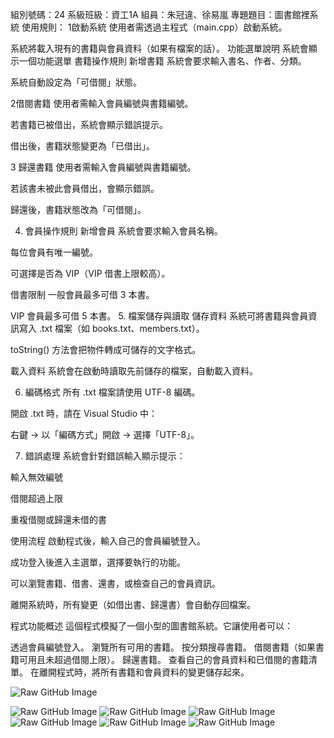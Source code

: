 組別號碼：24
系級班級：資工1A
組員：朱冠違、徐易嵐
專題題目：圖書館裡系統
使用規則： 
1啟動系統
使用者需透過主程式（main.cpp）啟動系統。

系統將載入現有的書籍與會員資料（如果有檔案的話）。
功能選單說明
系統會顯示一個功能選單
書籍操作規則
新增書籍
系統會要求輸入書名、作者、分類。

系統自動設定為「可借閱」狀態。

2借閱書籍
使用者需輸入會員編號與書籍編號。

若書籍已被借出，系統會顯示錯誤提示。

借出後，書籍狀態變更為「已借出」。

3 歸還書籍
使用者需輸入會員編號與書籍編號。

若該書未被此會員借出，會顯示錯誤。

歸還後，書籍狀態改為「可借閱」。

 4. 會員操作規則
 新增會員
系統會要求輸入會員名稱。

每位會員有唯一編號。

可選擇是否為 VIP（VIP 借書上限較高）。

 借書限制
一般會員最多可借 3 本書。

VIP 會員最多可借 5 本書。
 5. 檔案儲存與讀取
儲存資料
系統可將書籍與會員資訊寫入 .txt 檔案（如 books.txt、members.txt）。

toString() 方法會把物件轉成可儲存的文字格式。

載入資料
系統會在啟動時讀取先前儲存的檔案，自動載入資料。

6. 編碼格式
所有 .txt 檔案請使用 UTF-8 編碼。

開啟 .txt 時，請在 Visual Studio 中：

右鍵 → 以「編碼方式」開啟 → 選擇「UTF-8」。

7. 錯誤處理
系統會針對錯誤輸入顯示提示：

輸入無效編號

借閱超過上限

重複借閱或歸還未借的書


使用流程
啟動程式後，輸入自己的會員編號登入。

成功登入後進入主選單，選擇要執行的功能。

可以瀏覽書籍、借書、還書，或檢查自己的會員資訊。

離開系統時，所有變更（如借出書、歸還書）會自動存回檔案。


程式功能概述
這個程式模擬了一個小型的圖書館系統。它讓使用者可以：

透過會員編號登入。
瀏覽所有可用的書籍。
按分類搜尋書籍。
借閱書籍（如果書籍可用且未超過借閱上限）。
歸還書籍。
查看自己的會員資料和已借閱的書籍清單。
在離開程式時，將所有書籍和會員資料的變更儲存起來。


![Raw GitHub Image](/images/https://raw.githubusercontent.com/Ich1MarU719/-/refs/heads/master/photo/Screenshot%202025-06-11%20171359.png)


![Raw GitHub Image](/images/https://github.com/Ich1MarU719/-/blob/master/photo/Screenshot%202025-06-10%20230208.png)
![Raw GitHub Image](/images/https://github.com/Ich1MarU719/-/blob/master/photo/Screenshot%202025-06-10%20230234.png)
![Raw GitHub Image](/images/https://github.com/Ich1MarU719/-/blob/master/photo/Screenshot%202025-06-10%20230428.png)
![Raw GitHub Image](/images/https://github.com/Ich1MarU719/-/blob/master/photo/Screenshot%202025-06-10%20230515.png)
![Raw GitHub Image](/images/https://github.com/Ich1MarU719/-/blob/master/photo/Screenshot%202025-06-10%20230545.png)
![Raw GitHub Image](/images/https://github.com/Ich1MarU719/-/blob/master/photo/Screenshot%202025-06-10%20230632.png)
